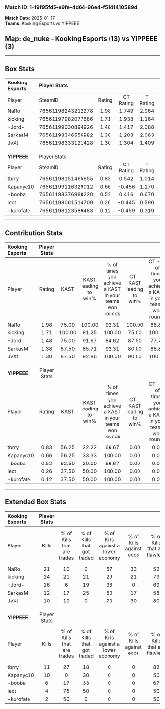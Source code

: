 ### Match ID: 1-19f95fd5-e9fe-4d64-96e4-f5141410589d  
**Match Date**: 2025-01-17  
**Teams**: Kooking Esports vs YIPPEEE  

## **Map**: de_nuke - Kooking Esports (13) vs YIPPEEE (3)  
---  

## Box Stats  

| **Kooking Esports** | Player Stats      |        |           |          |        |       |       |         |        |      |     |
| :- | :- | :-: | :-: | :-: | :-: | :-: | :-: | :-: | :-: | :-: | :-: |
| Player              | SteamID           | Rating | CT Rating | T Rating |  KAST  |  ADR  | Kills | Assists | Deaths | K/D  | HS% |
| NaRo                | 76561198243212278 |  1.98  |   1.749   |  2.964   | 75.00  | 130.4 |  21   |    3    |   6    | 3.50 | 61  |
| kicking             | 76561197982077686 |  1.71  |   1.933   |  1.164   | 100.00 | 83.7  |  14   |    4    |   4    | 3.50 | 64  |
| -Jord-              | 76561199030894926 |  1.48  |   1.417   |  2.088   | 75.00  | 116.9 |  16   |    6    |   12   | 1.33 | 68  |
| SarkasM             | 76561198346556982 |  1.38  |   1.203   |  2.063   | 87.50  | 76.3  |  12   |    4    |   7    | 1.71 | 66  |
| JvXt                | 76561198333121428 |  1.30  |   1.304   |  1.409   | 87.50  | 53.4  |  10   |    3    |   4    | 2.50 | 20  |
|                     |                   |        |           |          |        |       |       |         |        |      |     |
|                     |                   |        |           |          |        |       |       |         |        |      |     |
|                     |                   |        |           |          |        |       |       |         |        |      |     |
| **YIPPEEE**         | Player Stats      |        |           |          |        |       |       |         |        |      |     |
| Player              | SteamID           | Rating | CT Rating | T Rating |  KAST  |  ADR  | Kills | Assists | Deaths | K/D  | HS% |
| tbrry               | 76561198151465655 |  0.83  |   0.542   |  1.014   | 56.25  | 71.1  |  11   |    0    |   14   | 0.79 | 63  |
| Kapanyc10           | 76561199116329012 |  0.66  |  -0.456   |  1.170   | 56.25  | 55.6  |  10   |    1    |   16   | 0.63 | 70  |
| -booba              | 76561198376988220 |  0.52  |   0.416   |  0.670   | 62.50  | 49.3  |   6   |    4    |   15   | 0.40 | 50  |
| lect                | 76561198061514709 |  0.26  |  -0.445   |  0.590   | 37.50  | 51.9  |   4   |    2    |   14   | 0.29 | 25  |
| -kurofate           | 76561198123586483 |  0.12  |  -0.459   |  0.319   | 37.50  | 38.4  |   2   |    4    |   14   | 0.14 | 100 |
---  

## Contribution Stats  

| **Kooking Esports** | Player Stats |        |                      |                                                        |                           |                                                             |                          |                                                            |
| :- | :-: | :-: | :-: | :-: | :-: | :-: | :-: | :-: |
| Player              |    Rating    |  KAST  | KAST leading to win% | % of times you achieve a KAST in your teams won rounds | CT - KAST leading to win% | CT - % of times you achieve a KAST in your teams won rounds | T - KAST leading to win% | T - % of times you achieve a KAST in your teams won rounds |
| NaRo                |     1.98     | 75.00  |        100.00        |                         92.31                          |          100.00           |                            88.89                            |          100.00          |                           100.00                           |
| kicking             |     1.71     | 100.00 |        81.25         |                         100.00                         |           75.00           |                           100.00                            |          100.00          |                           100.00                           |
| -Jord-              |     1.48     | 75.00  |        91.67         |                         84.62                          |           87.50           |                            77.78                            |          100.00          |                           100.00                           |
| SarkasM             |     1.38     | 87.50  |        85.71         |                         92.31                          |           80.00           |                            88.89                            |          100.00          |                           100.00                           |
| JvXt                |     1.30     | 87.50  |        92.86         |                         100.00                         |           90.00           |                           100.00                            |          100.00          |                           100.00                           |
|                     |              |        |                      |                                                        |                           |                                                             |                          |                                                            |
|                     |              |        |                      |                                                        |                           |                                                             |                          |                                                            |
|                     |              |        |                      |                                                        |                           |                                                             |                          |                                                            |
| **YIPPEEE**         | Player Stats |        |                      |                                                        |                           |                                                             |                          |                                                            |
| Player              |    Rating    |  KAST  | KAST leading to win% | % of times you achieve a KAST in your teams won rounds | CT - KAST leading to win% | CT - % of times you achieve a KAST in your teams won rounds | T - KAST leading to win% | T - % of times you achieve a KAST in your teams won rounds |
| tbrry               |     0.83     | 56.25  |        22.22         |                         66.67                          |           0.00            |                            0.00                             |          28.57           |                           66.67                            |
| Kapanyc10           |     0.66     | 56.25  |        33.33         |                         100.00                         |           0.00            |                            0.00                             |          33.33           |                           100.00                           |
| -booba              |     0.52     | 62.50  |        20.00         |                         66.67                          |           0.00            |                            0.00                             |          25.00           |                           66.67                            |
| lect                |     0.26     | 37.50  |        50.00         |                         100.00                         |           0.00            |                            0.00                             |          50.00           |                           100.00                           |
| -kurofate           |     0.12     | 37.50  |        50.00         |                         100.00                         |           0.00            |                            0.00                             |          50.00           |                           100.00                           |
---  

## Extended Box Stats  

| **Kooking Esports** | Player Stats |                            |                            |                                    |                         |                              |                                 |        |                             |                                     |                          |                               |                            |
| :- | :-: | :-: | :-: | :-: | :-: | :-: | :-: | :-: | :-: | :-: | :-: | :-: | :-: |
| Player              |    Kills     | % of Kills that are trades | % of Kills that got traded | % of Kills against a lower economy | % of Kills against ecos | % of Kills that are flawless | % of Kills that are close duels | Deaths | % of Deaths that get traded | % of Deaths against a lower economy | % of Deaths against ecos | % of Deaths that are flawless | % of Deaths that are close |
| NaRo                |      21      |             10             |             0              |                 57                 |           33            |              52              |                5                |   6    |             33              |                 17                  |            0             |              67               |             0              |
| kicking             |      14      |             21             |             21             |                 29                 |           21            |              79              |                7                |   4    |             50              |                 50                  |            25            |              100              |             0              |
| -Jord-              |      16      |             6              |             19             |                 38                 |            0            |              69              |               13                |   12   |             25              |                 33                  |            17            |              50               |             0              |
| SarkasM             |      12      |             17             |             25             |                 50                 |           17            |              58              |               17                |   7    |             14              |                 29                  |            0             |              57               |             14             |
| JvXt                |      10      |             10             |             0              |                 70                 |           30            |              80              |                0                |   4    |             25              |                 25                  |            0             |              100              |             0              |
|                     |              |                            |                            |                                    |                         |                              |                                 |        |                             |                                     |                          |                               |                            |
|                     |              |                            |                            |                                    |                         |                              |                                 |        |                             |                                     |                          |                               |                            |
|                     |              |                            |                            |                                    |                         |                              |                                 |        |                             |                                     |                          |                               |                            |
| **YIPPEEE**         | Player Stats |                            |                            |                                    |                         |                              |                                 |        |                             |                                     |                          |                               |                            |
| Player              |    Kills     | % of Kills that are trades | % of Kills that got traded | % of Kills against a lower economy | % of Kills against ecos | % of Kills that are flawless | % of Kills that are close duels | Deaths | % of Deaths that get traded | % of Deaths against a lower economy | % of Deaths against ecos | % of Deaths that are flawless | % of Deaths that are close |
| tbrry               |      11      |             27             |             18             |                 0                  |            0            |              82              |                0                |   14   |             14              |                  0                  |            0             |              71               |             7              |
| Kapanyc10           |      10      |             0              |             30             |                 0                  |            0            |              50              |               10                |   16   |             19              |                  0                  |            0             |              81               |             6              |
| -booba              |      6       |             17             |             33             |                 0                  |            0            |              67              |                0                |   15   |             13              |                  0                  |            0             |              60               |             0              |
| lect                |      4       |             75             |             50             |                 0                  |            0            |              50              |                0                |   14   |             14              |                  0                  |            0             |              50               |             14             |
| -kurofate           |      2       |             50             |             0              |                 0                  |            0            |              50              |                0                |   14   |              0              |                  0                  |            0             |              64               |             14             |
